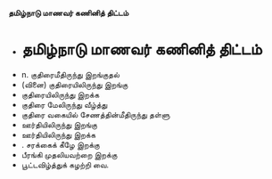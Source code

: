 **தமிழ்நாடு மாணவர் கணினித் திட்டம்**
- # தமிழ்நாடு மாணவர் கணினித் திட்டம்
- n. குதிரைமீதிருந்து இறங்குதல்
- (வினை) குதிரையிலிருந்து இறங்கு
- குதிரையிலிருந்து இறக்க
- குதிரை மேலிருந்து வீழ்த்து
- குதிரை வகையில் சேணத்தின்மீதிருந்து தள்ளு
- ஊர்தியிலிருந்து இறங்கு
- ஊர்தியிலிருந்து இறக்க
- . சரக்கைக் கீழே இறக்கு
- பீரங்கி முதலியவற்றை இறக்கு
- பூட்டவிழ்த்துக் கழற்றி வை.

